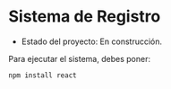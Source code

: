 <h1> Sistema de Registro</h1>

- Estado del proyecto: En construcción.

Para ejecutar el sistema, debes poner:

````npm install react````
